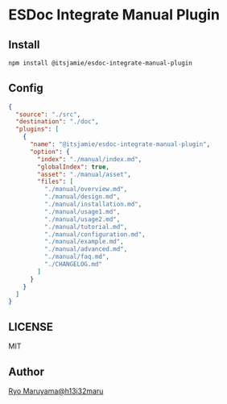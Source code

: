 # ESDoc Integrate Manual Plugin
## Install
```bash
npm install @itsjamie/esdoc-integrate-manual-plugin
```

## Config
```json
{
  "source": "./src",
  "destination": "./doc",
  "plugins": [
    {
      "name": "@itsjamie/esdoc-integrate-manual-plugin",
      "option": {
        "index": "./manual/index.md",
        "globalIndex": true,
        "asset": "./manual/asset",
        "files": [
          "./manual/overview.md",
          "./manual/design.md",
          "./manual/installation.md",
          "./manual/usage1.md",
          "./manual/usage2.md",
          "./manual/tutorial.md",
          "./manual/configuration.md",
          "./manual/example.md",
          "./manual/advanced.md",
          "./manual/faq.md",
          "./CHANGELOG.md"
        ]
      }
    }
  ]
}
```

## LICENSE
MIT

## Author
[Ryo Maruyama@h13i32maru](https://github.com/h13i32maru)
